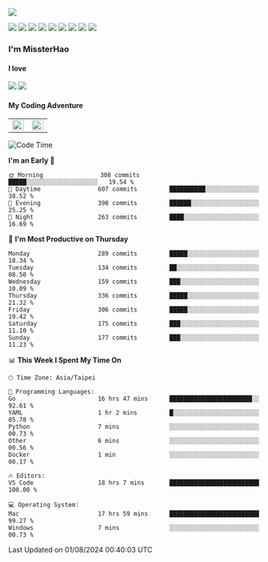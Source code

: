 ![](https://komarev.com/ghpvc/?username=MissterHao&color=ff69b4)

[![](https://img.shields.io/badge/Amazon%20AWS-%23232F3E?logo=amazon-aws&logoColor=white&style=for-the-badge)](https://aws.amazon.com/)
[![](https://img.shields.io/badge/Python-3776AB?style=for-the-badge&logo=python&logoColor=white)](https://www.djangoproject.com/)
[![](https://img.shields.io/badge/Django-092E20?style=for-the-badge&logo=django&logoColor=white)](https://www.python.org/)
[![](https://img.shields.io/badge/Rust-%23EB6400?style=for-the-badge&logo=rust&logoColor=white)](https://www.python.org/)
[![](https://img.shields.io/badge/Flask-23232F3E?style=for-the-badge&logo=flask&logoColor=white)](https://flask.palletsprojects.com/en/2.1.x/)
[![](https://img.shields.io/badge/go-%2300ADD8.svg?&style=for-the-badge&logo=go&logoColor=white)](https://golang.org/)
[![](https://img.shields.io/badge/javascript-%23F7DF1E.svg?&style=for-the-badge&logo=javascript&logoColor=black)](https://www.javascript.com/)
[![](https://img.shields.io/badge/mysql-%234479A1.svg?&style=for-the-badge&logo=mysql&logoColor=white)](https://www.mysql.com/)
[![](https://img.shields.io/badge/docker-%232496ED.svg?&style=for-the-badge&logo=docker&logoColor=white)](https://www.docker.com/)

### I'm MissterHao

#### I love  
![](https://img.shields.io/badge/Netflix-E50914?style=for-the-badge&logo=netflix&logoColor=white)
![](https://img.shields.io/badge/YouTube-FF0000?style=for-the-badge&logo=youtube&logoColor=white)

#### My Coding Adventure
<!-- Readme stats -->
<!-- https://github.com/anuraghazra/github-readme-stats -->
<table>
<tr>
    <td valign="top" width="50%">
    <img src="https://github-readme-stats.vercel.app/api?username=MissterHao&hide_border=true&show_icons=true&locale=en" align="left" style="width: 100%" />
    </td>
    <td valign="top" width="50%">
    <img src="https://github-readme-stats.vercel.app/api/top-langs?username=MissterHao&hide_border=true&show_icons=true&locale=en&layout=compact" align="left" style="width: 100%" />
    </td>
</tr>
</table>  


<!--START_SECTION:waka-->
![Code Time](http://img.shields.io/badge/Code%20Time-1%2C633%20hrs%2041%20mins-blue)

**I'm an Early 🐤** 

```text
🌞 Morning                308 commits         █████░░░░░░░░░░░░░░░░░░░░   19.54 % 
🌆 Daytime                607 commits         ██████████░░░░░░░░░░░░░░░   38.52 % 
🌃 Evening                398 commits         ██████░░░░░░░░░░░░░░░░░░░   25.25 % 
🌙 Night                  263 commits         ████░░░░░░░░░░░░░░░░░░░░░   16.69 % 
```
📅 **I'm Most Productive on Thursday** 

```text
Monday                   289 commits         █████░░░░░░░░░░░░░░░░░░░░   18.34 % 
Tuesday                  134 commits         ██░░░░░░░░░░░░░░░░░░░░░░░   08.50 % 
Wednesday                159 commits         ███░░░░░░░░░░░░░░░░░░░░░░   10.09 % 
Thursday                 336 commits         █████░░░░░░░░░░░░░░░░░░░░   21.32 % 
Friday                   306 commits         █████░░░░░░░░░░░░░░░░░░░░   19.42 % 
Saturday                 175 commits         ███░░░░░░░░░░░░░░░░░░░░░░   11.10 % 
Sunday                   177 commits         ███░░░░░░░░░░░░░░░░░░░░░░   11.23 % 
```


📊 **This Week I Spent My Time On** 

```text
🕑︎ Time Zone: Asia/Taipei

💬 Programming Languages: 
Go                       16 hrs 47 mins      ███████████████████████░░   92.61 % 
YAML                     1 hr 2 mins         █░░░░░░░░░░░░░░░░░░░░░░░░   05.78 % 
Python                   7 mins              ░░░░░░░░░░░░░░░░░░░░░░░░░   00.73 % 
Other                    6 mins              ░░░░░░░░░░░░░░░░░░░░░░░░░   00.56 % 
Docker                   1 min               ░░░░░░░░░░░░░░░░░░░░░░░░░   00.17 % 

🔥 Editors: 
VS Code                  18 hrs 7 mins       █████████████████████████   100.00 % 

💻 Operating System: 
Mac                      17 hrs 59 mins      █████████████████████████   99.27 % 
Windows                  7 mins              ░░░░░░░░░░░░░░░░░░░░░░░░░   00.73 % 
```


 Last Updated on 01/08/2024 00:40:03 UTC
<!--END_SECTION:waka-->

<!--
**MissterHao/MissterHao** is a ✨ _special_ ✨ repository because its `README.md` (this file) appears on your GitHub profile.

Here are some ideas to get you started:

- 🔭 I’m currently working on ...
- 🌱 I’m currently learning ...
- 👯 I’m looking to collaborate on ...
- 🤔 I’m looking for help with ...
- 💬 Ask me about ...
- 📫 How to reach me: ...
- 😄 Pronouns: ...
- ⚡ Fun fact: ...
-->
